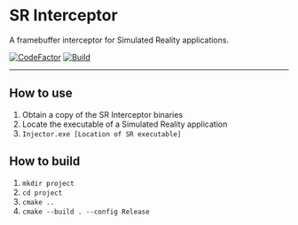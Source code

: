 # SR Interceptor

A framebuffer interceptor for Simulated Reality applications.

[![CodeFactor](https://www.codefactor.io/repository/github/r00tdroid/srintercept/badge)](https://www.codefactor.io/repository/github/r00tdroid/srintercept)
[![Build](https://github.com/R00tDroid/SrIntercept/actions/workflows/build.yml/badge.svg)](https://github.com/R00tDroid/SrIntercept/actions/workflows/build.yml)

---

## How to use
1. Obtain a copy of the SR Interceptor binaries
2. Locate the executable of a Simulated Reality application
3. `Injector.exe [Location of SR executable]`

## How to build
1. `mkdir project`
2. `cd project`
3. `cmake ..`
4. `cmake --build . --config Release`

